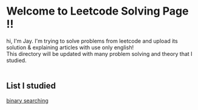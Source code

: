 # Welcome to Leetcode Solving Page !!
hi, I'm Jay. I'm trying to solve problems from leetcode and upload its solution & explaining articles with use only english! <br>
This directory will be updated with many problem solving and theory that I studied. <br>
<br>
## List I studied
[binary searching](./binary-search)<br>
